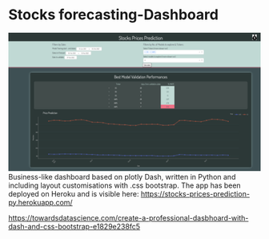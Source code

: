 # Stocks forecasting-Dashboard

![list](https://github.com/hillaryhitch/stocks-prices-prediction/blob/main/Screenshot%202022-02-08%20at%2016.00.08.png)
Business-like dashboard based on plotly Dash, written in Python and including layout customisations with .css bootstrap.
The app has been deployed on Heroku and is visible here: https://stocks-prices-prediction-py.herokuapp.com/

https://towardsdatascience.com/create-a-professional-dasbhoard-with-dash-and-css-bootstrap-e1829e238fc5
